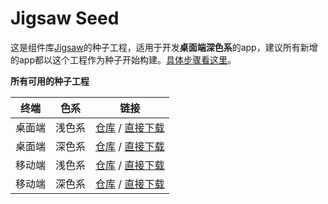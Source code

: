 # Jigsaw Seed

这是组件库[Jigsaw](https://github.com/rdkmaster/jigsaw)的种子工程，适用于开发**桌面端深色系**的app，建议所有新增的app都以这个工程作为种子开始构建。[具体步骤看这里](http://rdk.zte.com.cn/components/guide/quick-start)。

**所有可用的种子工程**

终端 | 色系 | 链接
-----|-----|-----
桌面端 | 浅色系 | [仓库](https://github.com/rdkmaster/jigsaw-seed) / [直接下载](https://github.com/rdkmaster/jigsaw-seed/archive/master.zip)
桌面端 | 深色系 | [仓库](https://github.com/rdkmaster/jigsaw-seed-dark) / [直接下载](https://github.com/rdkmaster/jigsaw-seed-dark/archive/master.zip)
移动端 | 浅色系 | [仓库](https://github.com/rdkmaster/jigsaw-seed-mobile) / [直接下载](https://github.com/rdkmaster/jigsaw-seed-mobile/archive/master.zip)
移动端 | 深色系 | [仓库](https://github.com/rdkmaster/jigsaw-seed-dark-mobile) / [直接下载](https://github.com/rdkmaster/jigsaw-seed-dark-mobile/archive/master.zip)
